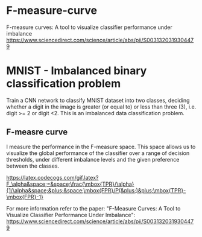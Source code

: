 # F-measure-curve
F-measure curves: A tool to visualize classifier performance under imbalance https://www.sciencedirect.com/science/article/abs/pii/S0031320319304479



# MNIST - Imbalanced binary classification problem
Train a CNN network to classify MNIST dataset into two classes, deciding
whether a digit in the image is greater (or equal to) or less than three (3), i.e. digit >= 2 or digit <2.
This is an imbalanced data classification problem.

## F-measre curve
I measure the performance in the F-measure space. This space allows us to visualize the global performance of the classifier over a range of decision thresholds, under different imbalance levels and the given preference between the classes.

https://latex.codecogs.com/gif.latex?F_\alpha&space;=&space;\frac{\mbox{TPR}/\alpha}{1/\alpha&space;&plus;&space;\mbox{FPR}/P(&plus;)&plus;\mbox{TPR}-\mbox{FPR}-1}

For more information refer to the paper: "F-Measure Curves: A Tool to Visualize Classifier Performance Under Imbalance": https://www.sciencedirect.com/science/article/abs/pii/S0031320319304479
